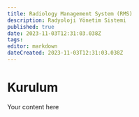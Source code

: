 ```yaml
---
title: Radiology Management System (RMS)
description: Radyoloji Yönetim Sistemi
published: true
date: 2023-11-03T12:31:03.038Z
tags: 
editor: markdown
dateCreated: 2023-11-03T12:31:03.038Z
---
```


# Kurulum
Your content here